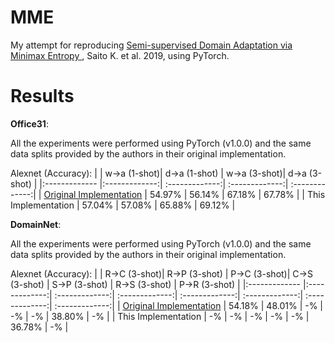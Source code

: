 # MME

My attempt for reproducing [Semi-supervised Domain Adaptation via Minimax Entropy
](https://arxiv.org/abs/1904.06487), Saito K. et al. 2019, using PyTorch.



# Results

**Office31**:

All the experiments were performed using PyTorch (v1.0.0) and the same data splits provided by the authors in their original implementation.


Alexnet (Accuracy):
|      | w->a (1-shot)| d->a (1-shot) | w->a (3-shot)| d->a (3-shot) |
|:------------- |:-------------:| :-------------:| :-------------:| :-------------:|
| [Original Implementation](https://github.com/VisionLearningGroup/SSDA_MME/) | 54.97% | 56.14% | 67.18% | 67.78% |
| This Implementation | 57.04% | 57.08% | 65.88% | 69.12% |



**DomainNet**:

All the experiments were performed using PyTorch (v1.0.0) and the same data splits provided by the authors in their original implementation.


Alexnet (Accuracy):
|      | R->C (3-shot)| R->P (3-shot) | P->C (3-shot)| C->S (3-shot) | S->P (3-shot) | R->S (3-shot) | P->R (3-shot) |
|:------------- |:-------------:| :-------------:| :-------------:| :-------------:| :-------------:| :-------------:| :-------------:|
| [Original Implementation](https://github.com/VisionLearningGroup/SSDA_MME/) | 54.18% | 48.01% | -% | -% | -% | 38.80% | -% | 
| This Implementation | -% | -% | -% | -% | -% | 36.78% | -% | 
